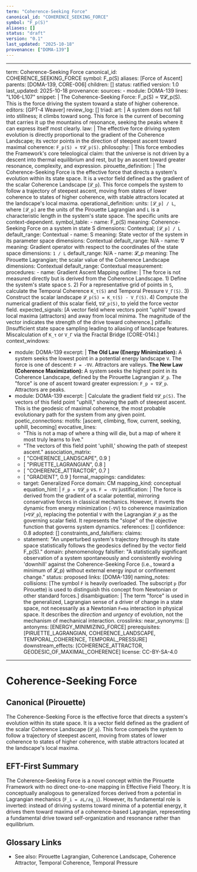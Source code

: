 ```yaml
---
term: "Coherence-Seeking Force"
canonical_id: "COHERENCE_SEEKING_FORCE"
symbol: "F_p(S)"
aliases: []
status: "draft"
version: "0.1"
last_updated: "2025-10-18"
provenance: ["DOMA-139"]
---
```


---
term: Coherence-Seeking Force
canonical_id: COHERENCE_SEEKING_FORCE
symbol: F_p(S)
aliases: [Force of Ascent]
parents: [DOMA-139, CORE-006]
children: []
status: ratified
version: 1.0
last_updated: 2025-10-18
provenance:
  sources:
    - module: DOMA-139
      lines: "L106-L107"
      snippet: |
        The Coherence-Seeking Force: F_p(S) ∝ ∇𝓛_p(S). This is the force driving the system toward a state of higher coherence.
  editors: [GPT-4 Weaver]
  review_log: []
triad:
  art: |
    A system does not fall into stillness; it climbs toward song. This force is the current of becoming that carries it up the mountains of resonance, seeking the peaks where it can express itself most clearly.
  law: |
    The effective force driving system evolution is directly proportional to the gradient of the Coherence Landscape; its vector points in the direction of steepest ascent toward maximal coherence: `F_p(S) ∝ ∇𝓛_p(S)`.
  philosophy: |
    This force embodies the Framework's core teleological claim: that the universe is not driven by a descent into thermal equilibrium and rest, but by an ascent toward greater resonance, complexity, and expression.
pirouette_definition: |
  The Coherence-Seeking Force is the effective force that directs a system's evolution within its state space. It is a vector field defined as the gradient of the scalar Coherence Landscape (`𝓛_p`). This force compels the system to follow a trajectory of steepest ascent, moving from states of lower coherence to states of higher coherence, with stable attractors located at the landscape's local maxima.
operational_definition:
  units: `[𝓛_p] / L`, where `[𝓛_p]` are the units of the Pirouette Lagrangian and `L` is a characteristic length in the system's state space. The specific units are context-dependent.
  symbol_table:
    - name: F_p(S)
      meaning: Coherence-Seeking Force on a system in state S
      dimensions: Contextual; `[𝓛_p] / L`
      default_range: Contextual
    - name: S
      meaning: State vector of the system in its parameter space
      dimensions: Contextual
      default_range: N/A
    - name: ∇
      meaning: Gradient operator with respect to the coordinates of the state space
      dimensions: `1 / L`
      default_range: N/A
    - name: 𝓛_p
      meaning: The Pirouette Lagrangian; the scalar value of the Coherence Landscape
      dimensions: Contextual
      default_range: Contextual
  measurement:
    procedures:
      - name: Gradient Ascent Mapping
        outline: |
          The force is not measured directly but is derived from the Coherence Landscape. 1) Define the system's state space `S`. 2) For a representative grid of points in `S`, calculate the Temporal Coherence `K_τ(S)` and Temporal Pressure `V_Γ(S)`. 3) Construct the scalar landscape `𝓛_p(S) = K_τ(S) - V_Γ(S)`. 4) Compute the numerical gradient of this scalar field, `∇𝓛_p(S)`, to yield the force vector field.
        expected_signals: [A vector field where vectors point "uphill" toward local maxima (attractors) and away from local minima. The magnitude of the vector indicates the strength of the drive toward coherence.]
        pitfalls: [Insufficient state space sampling leading to aliasing of landscape features. Miscalculation of `K_τ` or `V_Γ` via the Fractal Bridge (CORE-014).]
context_windows:
  - module: DOMA-139
    excerpt: |
      **The Old Law (Energy Minimization):** A system seeks the lowest point in a potential energy landscape `V`. The force is one of descent: `F = -∇V`. Attractors are valleys.
      **The New Law (Coherence Maximization):** A system seeks the highest point in its Coherence Landscape, defined by the Pirouette Lagrangian `𝓛_p`. The "force" is one of ascent toward greater expression: `F_p ∝ ∇𝓛_p`. Attractors are peaks.
  - module: DOMA-139
    excerpt: |
      Calculate the gradient field `∇𝓛_p(S)`. The vectors of this field point "uphill," showing the path of steepest ascent. This is the geodesic of maximal coherence, the most probable evolutionary path for the system from any given point.
poetic_connections:
  motifs: [ascent, climbing, flow, current, seeking, uphill, becoming]
  evocative_lines:
    - "This is not a map of where a thing will die, but a map of where it most truly learns to live."
    - "The vectors of this field point 'uphill,' showing the path of steepest ascent."
  association_matrix:
    - [ "COHERENCE_LANDSCAPE", 0.9 ]
    - [ "PIRUETTE_LAGRANGIAN", 0.8 ]
    - [ "COHERENCE_ATTRACTOR", 0.7 ]
    - [ "GRADIENT", 0.9 ]
formal_mappings:
  candidates:
    - target: Generalized Force
      domain: CM
      mapping_kind: conceptual
      equation_hint: |
        `F_p ∝ ∇𝓛_p` vs. `F = -∇V`
      justification: |
        The force is derived from the gradient of a scalar potential, mirroring conservative forces in classical mechanics. However, it inverts the dynamic from energy minimization (`-∇V`) to coherence maximization (`+∇𝓛_p`), replacing the potential `V` with the Lagrangian `𝓛_p` as the governing scalar field. It represents the "slope" of the objective function that governs system dynamics.
      references: []
      confidence: 0.8
  adopted: []
constraints_and_falsifiers:
  claims:
    - statement: "An unperturbed system's trajectory through its state space statistically follows the geodesics defined by the vector field F_p(S)."
      domain: phenomenology
      falsifier: "A statistically significant observation of a system spontaneously and consistently evolving 'downhill' against the Coherence-Seeking Force (i.e., toward a minimum of 𝓛_p) without external energy input or confinement change."
      status: proposed
      links: [DOMA-139]
naming_notes:
  collisions: [The symbol `F` is heavily overloaded. The subscript `p` (for Pirouette) is used to distinguish this concept from Newtonian or other standard forces.]
  disambiguation: |
    The term "force" is used in the generalized, Lagrangian sense of a driver of change in a state space, not necessarily as a Newtonian `F=ma` interaction in physical space. It describes the *direction* and *urgency* of evolution, not the mechanism of mechanical interaction.
crosslinks:
  near_synonyms: []
  antonyms: [ENERGY_MINIMIZING_FORCE]
  prerequisites: [PIRUETTE_LAGRANGIAN, COHERENCE_LANDSCAPE, TEMPORAL_COHERENCE, TEMPORAL_PRESSURE]
  downstream_effects: [COHERENCE_ATTRACTOR, GEODESIC_OF_MAXIMAL_COHERENCE]
license: CC-BY-SA-4.0
---

# Coherence-Seeking Force

## Canonical (Pirouette)
The Coherence-Seeking Force is the effective force that directs a system's evolution within its state space. It is a vector field defined as the gradient of the scalar Coherence Landscape (`𝓛_p`). This force compels the system to follow a trajectory of steepest ascent, moving from states of lower coherence to states of higher coherence, with stable attractors located at the landscape's local maxima.

## EFT-First Summary
The Coherence-Seeking Force is a novel concept within the Pirouette Framework with no direct one-to-one mapping in Effective Field Theory. It is conceptually analogous to generalized forces derived from a potential in Lagrangian mechanics (`F_i = ∂L/∂q_i`). However, its fundamental role is inverted: instead of driving systems toward minima of a potential energy, it drives them toward maxima of a coherence-based Lagrangian, representing a fundamental drive toward self-organization and resonance rather than equilibrium.

## Glossary Links
- See also: Pirouette Lagrangian, Coherence Landscape, Coherence Attractor, Temporal Coherence, Temporal Pressure
